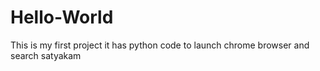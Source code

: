 # Hello-World
This is my first project
it has python code to launch chrome browser and search satyakam
